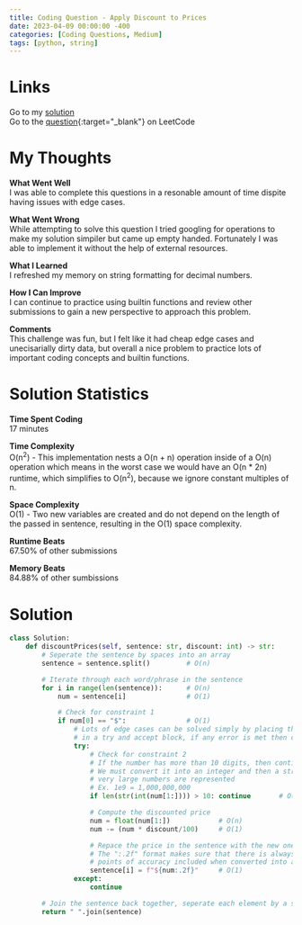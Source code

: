```yaml
---
title: Coding Question - Apply Discount to Prices
date: 2023-04-09 00:00:00 -400
categories: [Coding Questions, Medium]
tags: [python, string]
---
```


# Links  

Go to my [solution](#solution)  
Go to the [question](https://leetcode.com/problems/apply-discount-to-prices/description/){:target="_blank"} on LeetCode  

# My Thoughts  

**What Went Well**  
I was able to complete this questions in a resonable amount of time dispite having issues with edge cases.

**What Went Wrong**  
While attempting to solve this question I tried googling for operations to make my solution simpiler but came up empty handed. 
Fortunately I was able to implement it without the help of external resources.

**What I Learned**  
I refreshed my memory on string formatting for decimal numbers.

**How I Can Improve**  
I can continue to practice using builtin functions and review other submissions to gain a new perspective to approach this problem.

**Comments**  
This challenge was fun, but I felt like it had cheap edge cases and unecisarially dirty data, but overall a nice problem to practice lots of important coding concepts and builtin functions.

# Solution Statistics  

**Time Spent Coding**  
17 minutes

**Time Complexity**  
O(n<sup>2</sup>) - This implementation nests a O(n + n) operation inside of a O(n) operation which means in the worst case we would have an O(n * 2n) runtime, which simplifies to O(n<sup>2</sup>), because we ignore constant multiples of n.

**Space Complexity**  
O(1) - Two new variables are created and do not depend on the length of the passed in sentence, resulting in the O(1) space complexity.

**Runtime Beats**  
67.50% of other submissions  

**Memory Beats**  
84.88% of other sumbissions  

# Solution  

```python
class Solution:
    def discountPrices(self, sentence: str, discount: int) -> str:
        # Seperate the sentence by spaces into an array
        sentence = sentence.split()         # O(n)

        # Iterate through each word/phrase in the sentence
        for i in range(len(sentence)):      # O(n)
            num = sentence[i]               # O(1)

            # Check for constraint 1
            if num[0] == "$":               # O(1)
                # Lots of edge cases can be solved simply by placing the following
                # in a try and accept block, if any error is met then continue
                try:
                    # Check for constraint 2
                    # If the number has more than 10 digits, then continue
                    # We must convert it into an integer and then a string because of how
                    # very large numbers are represented
                    # Ex. 1e9 = 1,000,000,000
                    if len(str(int(num[1:]))) > 10: continue       # O(n + n)

                    # Compute the discounted price
                    num = float(num[1:])            # O(n)
                    num -= (num * discount/100)     # O(1)

                    # Repace the price in the sentence with the new one
                    # The ":.2f" format makes sure that there is always two decimal
                    # points of accuracy included when converted into a string
                    sentence[i] = f"${num:.2f}"     # O(1)
                except:
                    continue

        # Join the sentence back together, seperate each element by a space
        return " ".join(sentence)
```
